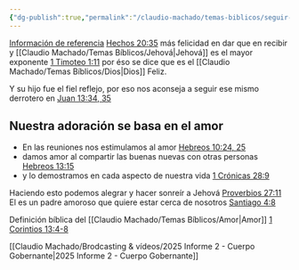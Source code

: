 ```yaml
---
{"dg-publish":true,"permalink":"/claudio-machado/temas-biblicos/seguir-en-el-amor/","tags":["amor"]}
---
```


[Información de referencia](https://wol.jw.org/es/wol/d/r4/lp-s/1102002055)
[Hechos 20:35](https://wol.jw.org/es/wol/bc/r4/lp-s/1102002055/0/0) más felicidad en dar que en recibir y [[Claudio Machado/Temas Bíblicos/Jehová\|Jehová]]  es el mayor exponente [1 Timoteo 1:11](https://wol.jw.org/es/wol/bc/r4/lp-s/1102002055/1/0) por éso se dice que es el [[Claudio Machado/Temas Bíblicos/Dios\|Dios]] Feliz.

Y su hijo fue el fiel reflejo, por eso nos aconseja a seguir ese mismo derrotero en [Juan 13:34, 35](https://wol.jw.org/es/wol/bc/r4/lp-s/1102002055/4/0) 

## Nuestra adoración se basa en el amor

- En las reuniones nos estimulamos al amor [Hebreos 10:24, 25](https://wol.jw.org/es/wol/bc/r4/lp-s/1102002056/21/0)
- damos amor al compartir las buenas nuevas con otras personas [Hebreos 13:15](https://wol.jw.org/es/wol/bc/r4/lp-s/1102002056/22/0)
- y lo demostramos en cada aspecto de nuestra vida [1 Crónicas 28:9](https://wol.jw.org/es/wol/bc/r4/lp-s/1102002056/26/0)

Haciendo esto podemos alegrar y hacer sonreír a Jehová [Proverbios 27:11](https://wol.jw.org/es/wol/bc/r4/lp-s/1102002056/30/0) El es un padre amoroso que quiere estar cerca de nosotros [Santiago 4:8](https://wol.jw.org/es/wol/bc/r4/lp-s/1102002056/33/0)

Definición bíblica del [[Claudio Machado/Temas Bíblicos/Amor\|Amor]] [1 Corintios 13:4-8](https://wol.jw.org/es/wol/b/r4/lp-s/nwtsty/46/13#v=46:13:4-46:13:8)

[[Claudio Machado/Brodcasting & vídeos/2025 Informe 2 - Cuerpo Gobernante\|2025 Informe 2 - Cuerpo Gobernante]]
